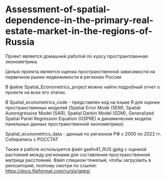 # Assessment-of-spatial-dependence-in-the-primary-real-estate-market-in-the-regions-of-Russia

Проект является домашней работой по курсу пространтсвенная эконометрика.

Целью проекта является оценка пространственной зависимости на первичном рынке недвижимости в регионах России

В файле Spatial_Econometrics_project можно найти подробный отчет о проекте на всех его этапах.

В Spatial_econometrics_code - представлен код на языке R для оценки пространственных моделей (Spatial Error Mode (SEM), Spatial Autoregressive Model (SAR), Spatial Darbin Model (SDM), Generalized Spatial Panel Regression Equation (GSPRE) и динамические модели панельных данных пространственной эконометрики)

Spatial_econometrics_data - данные по регионом РФ с 2000 по 2022 гг. Собирались с РОССТАТ

Также в работе используется файл gadm41_RUS.gpkg с оценкой растояний между регионами для составления пространственной матрица расстояний. Файл слишком тяжелый, чтобы загрузаить в репозиторий, поэтому смотри по ссылке:
https://docs.fileformat.com/ru/gis/gpkg/
